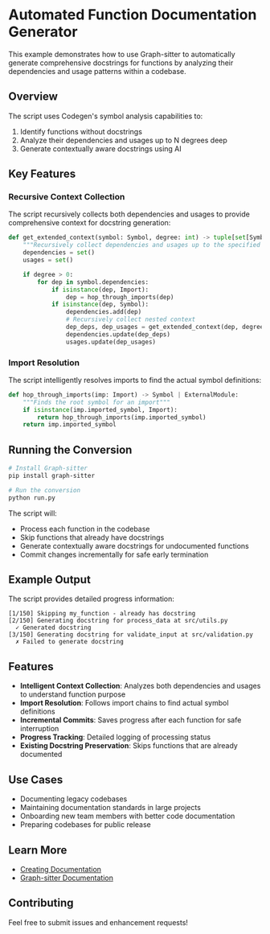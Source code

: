 # Automated Function Documentation Generator

This example demonstrates how to use Graph-sitter to automatically generate comprehensive docstrings for functions by analyzing their dependencies and usage patterns within a codebase.

## Overview

The script uses Codegen's symbol analysis capabilities to:

1. Identify functions without docstrings
1. Analyze their dependencies and usages up to N degrees deep
1. Generate contextually aware docstrings using AI

## Key Features

### Recursive Context Collection

The script recursively collects both dependencies and usages to provide comprehensive context for docstring generation:

```python
def get_extended_context(symbol: Symbol, degree: int) -> tuple[set[Symbol], set[Symbol]]:
    """Recursively collect dependencies and usages up to the specified degree."""
    dependencies = set()
    usages = set()

    if degree > 0:
        for dep in symbol.dependencies:
            if isinstance(dep, Import):
                dep = hop_through_imports(dep)
            if isinstance(dep, Symbol):
                dependencies.add(dep)
                # Recursively collect nested context
                dep_deps, dep_usages = get_extended_context(dep, degree - 1)
                dependencies.update(dep_deps)
                usages.update(dep_usages)
```

### Import Resolution

The script intelligently resolves imports to find the actual symbol definitions:

```python
def hop_through_imports(imp: Import) -> Symbol | ExternalModule:
    """Finds the root symbol for an import"""
    if isinstance(imp.imported_symbol, Import):
        return hop_through_imports(imp.imported_symbol)
    return imp.imported_symbol
```

## Running the Conversion

```bash
# Install Graph-sitter
pip install graph-sitter

# Run the conversion
python run.py
```

The script will:

- Process each function in the codebase
- Skip functions that already have docstrings
- Generate contextually aware docstrings for undocumented functions
- Commit changes incrementally for safe early termination

## Example Output

The script provides detailed progress information:

```
[1/150] Skipping my_function - already has docstring
[2/150] Generating docstring for process_data at src/utils.py
  ✓ Generated docstring
[3/150] Generating docstring for validate_input at src/validation.py
  ✗ Failed to generate docstring
```

## Features

- **Intelligent Context Collection**: Analyzes both dependencies and usages to understand function purpose
- **Import Resolution**: Follows import chains to find actual symbol definitions
- **Incremental Commits**: Saves progress after each function for safe interruption
- **Progress Tracking**: Detailed logging of processing status
- **Existing Docstring Preservation**: Skips functions that are already documented

## Use Cases

- Documenting legacy codebases
- Maintaining documentation standards in large projects
- Onboarding new team members with better code documentation
- Preparing codebases for public release

## Learn More

- [Creating Documentation](https://graph-sitter.com/tutorials/creating-documentation#creating-documentation)
- [Graph-sitter Documentation](https://graph-sitter.com)

## Contributing

Feel free to submit issues and enhancement requests!
